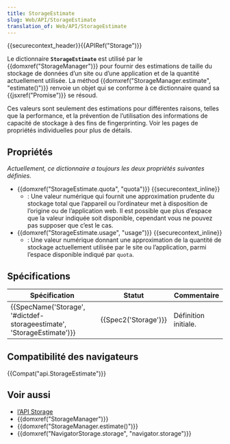 ```yaml
---
title: StorageEstimate
slug: Web/API/StorageEstimate
translation_of: Web/API/StorageEstimate
---
```

{{securecontext_header}}{{APIRef("Storage")}}

Le dictionnaire **`StorageEstimate`** est utilisé par le {{domxref("StorageManager")}} pour fournir des estimations de taille du stockage de données d’un site ou d’une application et de la quantité actuellement utilisée. La méthod {{domxref("StorageManager.estimate", "estimate()")}} renvoie un objet qui se conforme à ce dictionnaire quand sa {{jsxref("Promise")}} se résoud.

Ces valeurs sont seulement des estimations pour différentes raisons, telles que la performance, et la prévention de l’utilisation des informations de capacité de stockage à des fins de fingerprinting. Voir les pages de propriétés individuelles pour plus de détails.

## Propriétés

_Actuellement, ce dictionnaire a toujours les deux propriétés suivantes définies._

- {{domxref("StorageEstimate.quota", "quota")}} {{securecontext_inline}}
  - : Une valeur numérique qui fournit une approximation prudente du stockage total que l’appareil ou l’ordinateur met à disposition de l’origine ou de l’application web. Il est possible que plus d’espace que la valeur indiquée soit disponible, cependant vous ne pouvez pas supposer que c’est le cas.
- {{domxref("StorageEstimate.usage", "usage")}} {{securecontext_inline}}
  - : Une valeur numérique donnant une approximation de la quantité de stockage actuellement utilisée par le site ou l’application, parmi l’espace disponible indiqué par `quota`.

## Spécifications

| Spécification                                                                                | Statut                       | Commentaire          |
| -------------------------------------------------------------------------------------------- | ---------------------------- | -------------------- |
| {{SpecName('Storage', '#dictdef-storageestimate', 'StorageEstimate')}} | {{Spec2('Storage')}} | Définition initiale. |

## Compatibilité des navigateurs

{{Compat("api.StorageEstimate")}}

## Voir aussi

- [l’API Storage](/en-US/docs/Web/API/Storage_API)
- {{domxref("StorageManager")}}
- {{domxref("StorageManager.estimate()")}}
- {{domxref("NavigatorStorage.storage", "navigator.storage")}}
